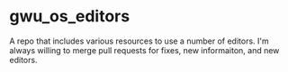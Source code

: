 # gwu_os_editors
A repo that includes various resources to use a number of editors. I'm always willing to merge pull requests for fixes, new informaiton, and new editors.
